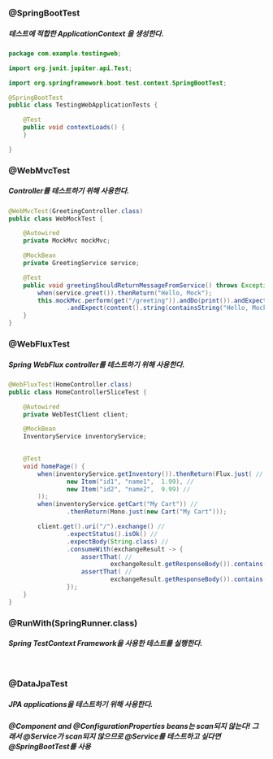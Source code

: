 ### @SpringBootTest
##### 테스트에 적합한 ApplicationContext 을 생성한다.
```java
package com.example.testingweb;

import org.junit.jupiter.api.Test;

import org.springframework.boot.test.context.SpringBootTest;

@SpringBootTest
public class TestingWebApplicationTests {

	@Test
	public void contextLoads() {
	}

}
```

### @WebMvcTest
##### Controller를 테스트하기 위해 사용한다.
```java
@WebMvcTest(GreetingController.class)
public class WebMockTest {

	@Autowired
	private MockMvc mockMvc;

	@MockBean
	private GreetingService service;

	@Test
	public void greetingShouldReturnMessageFromService() throws Exception {
		when(service.greet()).thenReturn("Hello, Mock");
		this.mockMvc.perform(get("/greeting")).andDo(print()).andExpect(status().isOk())
				.andExpect(content().string(containsString("Hello, Mock")));
	}
}
```

### @WebFluxTest
##### Spring WebFlux controller를 테스트하기 위해 사용한다.
```java
@WebFluxTest(HomeController.class)
public class HomeControllerSliceTest {

	@Autowired
	private WebTestClient client;

	@MockBean 
	InventoryService inventoryService;
	

	@Test
	void homePage() {
		when(inventoryService.getInventory()).thenReturn(Flux.just( //
				new Item("id1", "name1",  1.99), //
				new Item("id2", "name2",  9.99) //
		));
		when(inventoryService.getCart("My Cart")) //
				.thenReturn(Mono.just(new Cart("My Cart")));

		client.get().uri("/").exchange() //
				.expectStatus().isOk() //
				.expectBody(String.class) //
				.consumeWith(exchangeResult -> {
					assertThat( //
							exchangeResult.getResponseBody()).contains("action=\"/add/id1\"");
					assertThat( //
							exchangeResult.getResponseBody()).contains("action=\"/add/id2\"");
				});
	}
}
```

### @RunWith(SpringRunner.class)
##### Spring TestContext Framework을 사용한 테스트를 실행한다.
```
   
```

### @DataJpaTest
##### JPA applications을 테스트하기 위해 사용한다. 
##### @Component and @ConfigurationProperties  beans는 scan되지 않는다!  그래서 @Service가 scan되지 않으므로 @Service를  테스트하고 싶다면 @SpringBootTest를 사용
